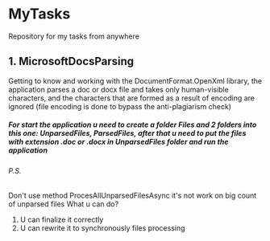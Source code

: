 # MyTasks
Repository for my tasks from anywhere

## 1. MicrosoftDocsParsing
Getting to know and working with the DocumentFormat.OpenXml library, the application parses a doc or docx file and takes only human-visible characters, and the characters that are formed as a result of encoding are ignored (file encoding is done to bypass the anti-plagiarism check)

##### For start the application u need to create a folder Files and 2 folders into this one: UnparsedFiles, ParsedFiles, after that u need to put the files with extension .doc or .docx in UnparsedFiles folder and run the application
###### P.S. 
Don't use method ProcesAllUnparsedFilesAsync it's not work on big count of unparsed files
What u can do?
1. U can finalize it correctly
2. U can rewrite it to synchronously files processing
